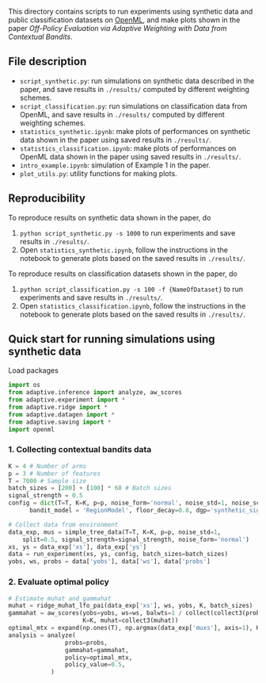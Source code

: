 This directory contains scripts to run experiments using synthetic data and public classification datasets on [OpenML](https://www.openml.org), 
and make plots shown in the paper _Off-Policy Evaluation via Adaptive Weighting with Data from Contextual Bandits_.

## File description
- `script_synthetic.py`: run simulations on synthetic data described in the paper, and save results in `./results/` computed by different weighting schemes.
- `script_classification.py`: run simulations on classification data from OpenML, and save results in `./results/` computed by different weighting schemes.
- `statistics_synthetic.ipynb`: make plots of performances on synthetic data shown in the paper using saved results in `./results/`.
- `statistics_classification.ipynb`: make plots of performances on OpenML data shown in the paper using saved results in `./results/`.
- `intro_example.ipynb`: simulation of Example 1 in the paper.
- `plot_utils.py`: utility functions for making plots.



## Reproducibility 
To reproduce results on synthetic data shown in the paper, do
1. `python script_synthetic.py -s 1000` to run experiments and save results in `./results/`.
2. Open `statistics_synthetic.ipynb`, follow the instructions in the notebook to generate plots based on the saved results in `./results/`. 

To reproduce results on classification datasets shown in the paper, do
1. `python script_classification.py -s 100 -f {NameOfDataset}` to run experiments and save results in `./results/`.
2. Open `statistics_classification.ipynb`, follow the instructions in the notebook to generate plots based on the saved results in `./results/`. 


## Quick start for running simulations using synthetic data
Load packages
```python
import os
from adaptive.inference import analyze, aw_scores
from adaptive.experiment import *
from adaptive.ridge import *
from adaptive.datagen import *
from adaptive.saving import *
import openml
```
### 1. Collecting contextual bandits data
```python
K = 4 # Number of arms
p = 3 # Number of features
T = 7000 # Sample size
batch_sizes = [200] + [100] * 68 # Batch sizes
signal_strength = 0.5
config = dict(T=T, K=K, p=p, noise_form='normal', noise_std=1, noise_scale=0.5, floor_start=1/K, 
      bandit_model = 'RegionModel', floor_decay=0.8, dgp='synthetic_signal')

# Collect data from environment
data_exp, mus = simple_tree_data(T=T, K=K, p=p, noise_std=1, 
    split=0.5, signal_strength=signal_strength, noise_form='normal')
xs, ys = data_exp['xs'], data_exp['ys']
data = run_experiment(xs, ys, config, batch_sizes=batch_sizes)
yobs, ws, probs = data['yobs'], data['ws'], data['probs']
```

### 2. Evaluate optimal policy
```python
# Estimate muhat and gammahat
muhat = ridge_muhat_lfo_pai(data_exp['xs'], ws, yobs, K, batch_sizes)
gammahat = aw_scores(yobs=yobs, ws=ws, balwts=1 / collect(collect3(probs), ws),
                     K=K, muhat=collect3(muhat))
optimal_mtx = expand(np.ones(T), np.argmax(data_exp['muxs'], axis=1), K)
analysis = analyze(
                probs=probs,
                gammahat=gammahat,
                policy=optimal_mtx,
                policy_value=0.5,
            )
```


